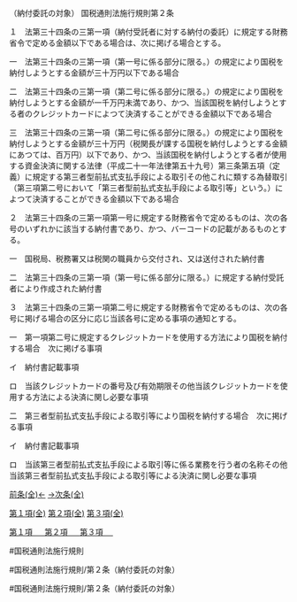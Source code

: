 （納付委託の対象）
国税通則法施行規則第２条

１　法第三十四条の三第一項（納付受託者に対する納付の委託）に規定する財務省令で定める金額以下である場合は、次に掲げる場合とする。

一　法第三十四条の三第一項（第一号に係る部分に限る。）の規定により国税を納付しようとする金額が三十万円以下である場合

二　法第三十四条の三第一項（第二号に係る部分に限る。）の規定により国税を納付しようとする金額が一千万円未満であり、かつ、当該国税を納付しようとする者のクレジットカードによつて決済することができる金額以下である場合

三　法第三十四条の三第一項（第二号に係る部分に限る。）の規定により国税を納付しようとする金額が三十万円（税関長が課する国税を納付しようとする金額にあつては、百万円）以下であり、かつ、当該国税を納付しようとする者が使用する資金決済に関する法律（平成二十一年法律第五十九号）第三条第五項（定義）に規定する第三者型前払式支払手段による取引その他これに類する為替取引（第三項第二号において「第三者型前払式支払手段による取引等」という。）によつて決済することができる金額以下である場合

２　法第三十四条の三第一項第一号に規定する財務省令で定めるものは、次の各号のいずれかに該当する納付書であり、かつ、バーコードの記載があるものとする。

一　国税局、税務署又は税関の職員から交付され、又は送付された納付書

二　法第三十四条の三第一項（第一号に係る部分に限る。）に規定する納付受託者により作成された納付書

３　法第三十四条の三第一項第二号に規定する財務省令で定めるものは、次の各号に掲げる場合の区分に応じ当該各号に定める事項の通知とする。

一　第一項第二号に規定するクレジットカードを使用する方法により国税を納付する場合　次に掲げる事項

イ　納付書記載事項

ロ　当該クレジットカードの番号及び有効期限その他当該クレジットカードを使用する方法による決済に関し必要な事項

二　第三者型前払式支払手段による取引等により国税を納付する場合　次に掲げる事項

イ　納付書記載事項

ロ　当該第三者型前払式支払手段による取引等に係る業務を行う者の名称その他当該第三者型前払式支払手段による取引等による決済に関し必要な事項

[前条(全)←](国税通則法施行規則＿第１条の４_.md)    [→次条(全)](国税通則法施行規則＿第３条_.md)

[第１項(全)](国税通則法施行規則＿第２条第１項_.md)  [第２項(全)](国税通則法施行規則＿第２条第２項_.md)  [第３項(全)](国税通則法施行規則＿第２条第３項_.md)  

[第１項 　 ](国税通則法施行規則＿第２条第１項.md)  [第２項 　 ](国税通則法施行規則＿第２条第２項.md)  [第３項 　 ](国税通則法施行規則＿第２条第３項.md)  

#国税通則法施行規則

#国税通則法施行規則/第２条（納付委託の対象）

#国税通則法施行規則/第２条（納付委託の対象）

